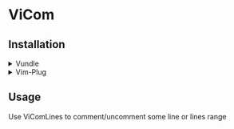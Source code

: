 # ViCom

## Installation
<details>
  <summary>Vundle</summary>

1. Install Vundle, according to its instructions.
1. Add the following text to your `vimrc`.
    ```vim
    call vundle#begin()
      Plugin 'rezch/vicom'
    call vundle#end()
    ```
1. Restart Vim, and run the `:PluginInstall` statement to install your plugins.
</details>

<details>
  <summary>Vim-Plug</summary>

1. Install Vim-Plug, according to its instructions.
1. Add the following text to your `vimrc`.
```vim
call plug#begin()
  Plug 'rezch/vicom'
call plug#end()
```
1. Restart Vim, and run the `:PlugInstall` statement to install your plugins.
</details>

## Usage
Use ViComLines to comment/uncomment some line or lines range
